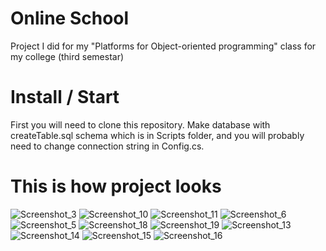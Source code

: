 # Online School
Project I did for my "Platforms for Object-oriented programming" class for my college (third semestar)

# Install / Start
First you will need to clone this repository.
Make database with createTable.sql schema which is in Scripts folder, and you will probably need to change connection string in Config.cs.

# This is how project looks
![Screenshot_3](https://github.com/vndrija/OnlineSchool/assets/102137490/497a93b7-5fd6-4700-8593-a72d3f4735e6)
![Screenshot_10](https://github.com/vndrija/OnlineSchool/assets/102137490/5c1d522c-aa06-45e9-8b39-5d6b0d538b5d)
![Screenshot_11](https://github.com/vndrija/OnlineSchool/assets/102137490/8a231706-3baa-47b9-9915-a0bd246664cf)
![Screenshot_6](https://github.com/vndrija/OnlineSchool/assets/102137490/ed38820e-05aa-45b9-be8b-b1d6a24fda94)
![Screenshot_5](https://github.com/vndrija/OnlineSchool/assets/102137490/1541dff2-59c8-436c-969d-9365dfcf7a7f)
![Screenshot_18](https://github.com/vndrija/OnlineSchool/assets/102137490/f7846733-9245-4410-8266-55d1e1159c02)
![Screenshot_19](https://github.com/vndrija/OnlineSchool/assets/102137490/fd6e8c80-716e-4741-9761-01e406671415)
![Screenshot_13](https://github.com/vndrija/OnlineSchool/assets/102137490/a7e61ac1-fcd0-4536-aa60-729eac977bc1)
![Screenshot_14](https://github.com/vndrija/OnlineSchool/assets/102137490/7ef373c9-7578-470a-b88f-179c6b2ec7af)
![Screenshot_15](https://github.com/vndrija/OnlineSchool/assets/102137490/303b506d-0678-476b-a356-7ae9cc8cb7cf)
![Screenshot_16](https://github.com/vndrija/OnlineSchool/assets/102137490/bfa25b23-4363-4a06-9349-768b8cf45f50)
